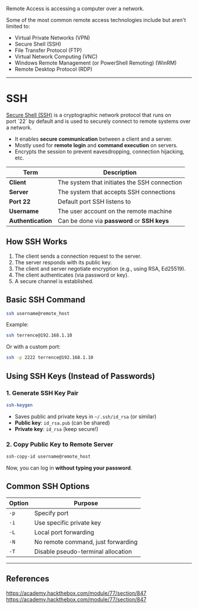 Remote Access is accessing a computer over a network.

Some of the most common remote access technologies include but aren't limited to:
- Virtual Private Networks (VPN)
- Secure Shell (SSH)
- File Transfer Protocol (FTP)
- Virtual Network Computing (VNC)
- Windows Remote Management (or PowerShell Remoting) (WinRM)
- Remote Desktop Protocol (RDP)


---

# SSH
[Secure Shell (SSH)](https://en.wikipedia.org/wiki/SSH_\(Secure_Shell\)) is a cryptographic network protocol that runs on port `22` by default and is used to securely connect to remote systems over a network.
- It enables **secure communication** between a client and a server.
- Mostly used for **remote login** and **command execution** on servers.
- Encrypts the session to prevent eavesdropping, connection hijacking, etc.

| Term               | Description                                  |
| ------------------ | -------------------------------------------- |
| **Client**         | The system that initiates the SSH connection |
| **Server**         | The system that accepts SSH connections      |
| **Port 22**        | Default port SSH listens to                  |
| **Username**       | The user account on the remote machine       |
| **Authentication** | Can be done via **password** or **SSH keys** |
## How SSH Works
1. The client sends a connection request to the server.
2. The server responds with its public key.
3. The client and server negotiate encryption (e.g., using RSA, Ed25519).
4. The client authenticates (via password or key).
5. A secure channel is established.

## Basic SSH Command

```bash
ssh username@remote_host
```

Example:

```bash
ssh terrence@192.168.1.10
```

Or with a custom port:

```bash
ssh -p 2222 terrence@192.168.1.10
```


## Using SSH Keys (Instead of Passwords)

### 1. Generate SSH Key Pair

```bash
ssh-keygen
```

- Saves public and private keys in `~/.ssh/id_rsa` (or similar)
- **Public key**: `id_rsa.pub` (can be shared)
- **Private key**: `id_rsa` (keep secure!)

### 2. Copy Public Key to Remote Server

```bash
ssh-copy-id username@remote_host
```

Now, you can log in **without typing your password**.

## Common SSH Options

|Option|Purpose|
|---|---|
|`-p`|Specify port|
|`-i`|Use specific private key|
|`-L`|Local port forwarding|
|`-N`|No remote command, just forwarding|
|`-T`|Disable pseudo-terminal allocation|


---

## References
https://academy.hackthebox.com/module/77/section/847
https://academy.hackthebox.com/module/77/section/847

